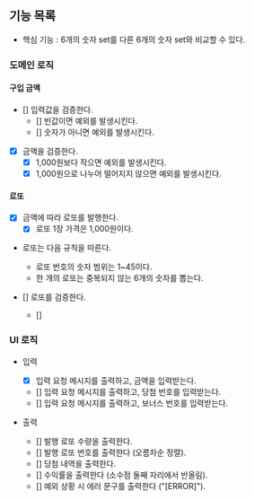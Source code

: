 ## 기능 목록

- 핵심 기능 : 6개의 숫자 set를 다른 6개의 숫자 set와 비교할 수 있다.

### 도메인 로직

#### 구입 금액

- [] 입력값을 검증한다.
  - [] 빈값이면 예외를 발생시킨다.
  - [] 숫자가 아니면 예외를 발생시킨다.

- [x] 금액을 검증한다.
  - [x] 1,000원보다 작으면 예외를 발생시킨다.
  - [x] 1,000원으로 나누어 떨어지지 않으면 예외를 발생시킨다.

#### 로또

- [x] 금액에 따라 로또를 발행한다.
  - [x] 로또 1장 가격은 1,000원이다.

- 로또는 다음 규칙을 따른다.
  - 로또 번호의 숫자 범위는 1~45이다.
  - 한 개의 로또는 중복되지 않는 6개의 숫자를 뽑는다.

- [] 로또를 검증한다.
  - [] 

### UI 로직

- 입력
  - [x] 입력 요청 메시지를 출력하고, 금액을 입력받는다.
  - [] 입력 요청 메시지를 출력하고, 당첨 번호를 입력받는다.
  - [] 입력 요청 메시지를 출력하고, 보너스 번호를 입력받는다.

- 출력
  - [] 발행 로또 수량을 출력한다.
  - [] 발행 로또 번호를 출력한다 (오름차순 정렬).
  - [] 당첨 내역을 출력한다.
  - [] 수익률을 출력한다 (소수점 둘째 자리에서 반올림).
  - [] 예외 상황 시 에러 문구를 출력한다 ("[ERROR]").